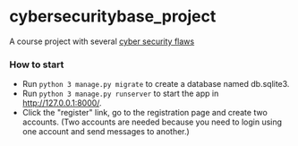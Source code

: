 # cybersecuritybase_project

A course project with several [cyber security flaws](https://owasp.org/www-project-top-ten/)

### How to start
- Run `python 3 manage.py migrate` to create a database named db.sqlite3.
- Run `python 3 manage.py runserver` to start the app in http://127.0.0.1:8000/.
- Click the "register" link, go to the registration page and create two accounts. (Two accounts are needed because you need to login using one account and send messages to another.)
